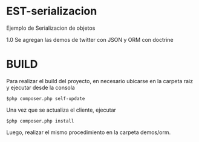 # EST-serializacion
Ejemplo de Serializacion de objetos

1.0 Se agregan las demos de twitter con JSON y ORM con doctrine

BUILD
=====

Para realizar el build del proyecto, en necesario ubicarse en la carpeta raiz y ejecutar desde la consola

```
$php composer.php self-update 
```

Una vez que se actualiza el cliente, ejecutar


```
$php composer.php install 
```

Luego, realizar el mismo procedimiento en la carpeta demos/orm.
